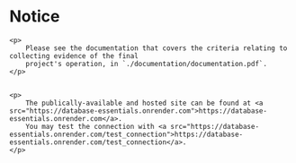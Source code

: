 
<div> 
    <h1>Notice</h1>

    <p>
        Please see the documentation that covers the criteria relating to collecting evidence of the final
        project's operation, in `./documentation/documentation.pdf`.
    </p>


    <p>
        The publically-available and hosted site can be found at <a src="https://database-essentials.onrender.com">https://database-essentials.onrender.com</a>.
        You may test the connection with <a src="https://database-essentials.onrender.com/test_connection">https://database-essentials.onrender.com/test_connection</a>.
    </p>
    
</div>